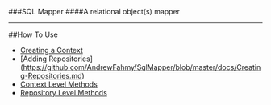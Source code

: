 ###SQL Mapper
####A relational object(s) mapper
***


##How To Use
* [Creating a Context](https://github.com/AndrewFahmy/SqlMapper/blob/master/docs/Context.md)
* [Adding Repositories] (https://github.com/AndrewFahmy/SqlMapper/blob/master/docs/Creating-Repositories.md)
* [Context Level Methods](https://github.com/AndrewFahmy/SqlMapper/blob/master/docs/context-methods.md)
* [Repository Level Methods](https://github.com/AndrewFahmy/SqlMapper/blob/master/docs/repository-methods.md)
